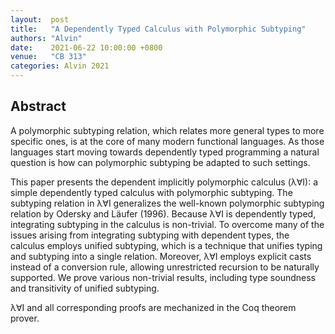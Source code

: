 ```yaml
---
layout:  post
title:   "A Dependently Typed Calculus with Polymorphic Subtyping"
authors: "Alvin"
date:    2021-06-22 10:00:00 +0800
venue:   "CB 313"
categories: Alvin 2021
---
```

## Abstract

A polymorphic subtyping relation, which relates more general types to more specific ones, is at the core of many modern functional languages. As those languages start moving towards dependently typed programming a natural question is how can polymorphic subtyping be adapted to such settings.

This paper presents the dependent implicitly polymorphic calculus (λ∀I): a simple dependently typed calculus with polymorphic subtyping. The subtyping relation in λ∀I generalizes the well-known polymorphic subtyping relation by Odersky and Läufer (1996). Because λ∀I is dependently typed, integrating subtyping in the calculus is non-trivial. To overcome many of the issues arising from integrating subtyping with dependent types, the calculus employs unified subtyping, which is a technique that unifies typing and subtyping into a single relation. Moreover, λ∀I employs explicit casts instead of a conversion rule, allowing unrestricted recursion to be naturally supported. We prove various non-trivial results, including type soundness and transitivity of unified subtyping.

λ∀I and all corresponding proofs are mechanized in the Coq theorem prover.
